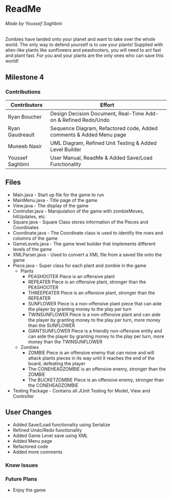 ﻿

# ReadMe
###### Made by Youssef Saghbini

Zombies have landed onto your planet and want to take over the whole world. The only way to defend yourself is to use your plants! Supplied with alien-like plants like sunflowers and peashooters, you will need to act fast and plant fast. For you and your plants are the only ones who can save this world!

## Milestone 4
### Contributions
|Contributors |Effort |
|----------------|-------------------------------|
|Ryan Boucher  | Design Decision Document, Real-Time Add-on & Refined Redo/Undo           |
|Ryan Gaudreault | Sequence Diagram, Refactored code, Added comments & Added Menu page|
|Muneeb Nasir|UML Diagram, Refined Unit Testing & Added Level Builder|
|Youssef Saghbini|User Manual, ReadMe & Added Save/Load Functionality|

## Files
- Main.java - Start up file for the game to run 
- MainMenu.java - Title page of the game
- View.java - The display of the game
- Controller.java - Manipulation of the game with zombieMoves, hitUpdates, etc.
- Square.java - Square Class stores information of the Pieces and Coordinates
- Coordinate.java - The Coordinate class is used to identify the rows and columns of the game
- GameLevels.java - The game level builder that implements different levels of the game
- XMLParser.java - Used to convert a XML file from a saved file onto the game
- Piece.java - Super class for each plant and zombie in the game
	- Plants
		- PEASHOOTER Piece is an offensive plant 
		-  REPEATER Piece is an offensive plant, stronger than the PEASHOOTER
		- THREEPEATER Piece is an offensive plant, stronger than the REPEATER
		- SUNFLOWER Piece is a non-offensive plant piece that can aide the player by granting money to the play per turn
		- TWINSUNFLOWER Piece is a non-offensive plant and can aide the player by granting money to the play per turn, more money than the SUNFLOWER
		- GIANTSUNFLOWER Piece is a friendly non-offensive entity and can aide the player by granting money to the play per turn, more money than the TWINSUNFLOWER
	- Zombies
		- ZOMBIE Piece is an offensive enemy that can move and will attack plants pieces in its way until it reaches the end of the board, defeating the player
		- The CONEHEADZOMBIE is an offensive enemy, stronger than the ZOMBIE
		- The BUCKETZOMBIE Piece is an offensive enemy, stronger than the CONEHEADZOMBIE  
- Testing Package - Contains all JUnit Testing for Model, View and Controller

## User Changes
- Added Save/Load functionality using Serialize
- Refined Undo/Redo functionality
- Added Game Level save using XML
- Added Menu page
- Refactored code
- Added more comments


### Know Issues

### Future Plans 
- Enjoy the game
